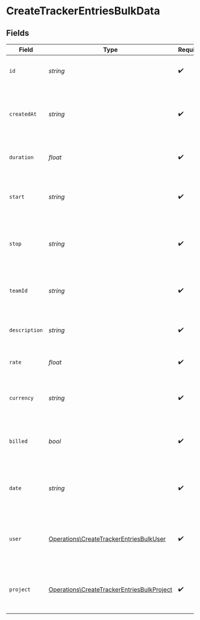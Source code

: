 # CreateTrackerEntriesBulkData


## Fields

| Field                                                                                                    | Type                                                                                                     | Required                                                                                                 | Description                                                                                              | Example                                                                                                  |
| -------------------------------------------------------------------------------------------------------- | -------------------------------------------------------------------------------------------------------- | -------------------------------------------------------------------------------------------------------- | -------------------------------------------------------------------------------------------------------- | -------------------------------------------------------------------------------------------------------- |
| `id`                                                                                                     | *string*                                                                                                 | :heavy_check_mark:                                                                                       | Unique identifier of the tracker entry                                                                   | b3b6e2c2-1f2a-4e3b-9c1d-2a4b6e2c21f2                                                                     |
| `createdAt`                                                                                              | *string*                                                                                                 | :heavy_check_mark:                                                                                       | Date and time when the tracker entry was created in ISO 8601 format                                      | 2024-04-15T09:00:00.000Z                                                                                 |
| `duration`                                                                                               | *float*                                                                                                  | :heavy_check_mark:                                                                                       | Duration of the tracker entry in seconds                                                                 | 28800                                                                                                    |
| `start`                                                                                                  | *string*                                                                                                 | :heavy_check_mark:                                                                                       | Start time of the tracker entry in ISO 8601 format                                                       | 2024-04-15T09:00:00.000Z                                                                                 |
| `stop`                                                                                                   | *string*                                                                                                 | :heavy_check_mark:                                                                                       | Stop time of the tracker entry in ISO 8601 format                                                        | 2024-04-15T17:00:00.000Z                                                                                 |
| `teamId`                                                                                                 | *string*                                                                                                 | :heavy_check_mark:                                                                                       | Unique identifier of the team that owns this tracker entry                                               | team-1234                                                                                                |
| `description`                                                                                            | *string*                                                                                                 | :heavy_check_mark:                                                                                       | Description or notes for the tracker entry                                                               | Worked on implementing user authentication feature                                                       |
| `rate`                                                                                                   | *float*                                                                                                  | :heavy_check_mark:                                                                                       | Hourly rate applied to this tracker entry                                                                | 75                                                                                                       |
| `currency`                                                                                               | *string*                                                                                                 | :heavy_check_mark:                                                                                       | Currency code for the rate in ISO 4217 format                                                            | USD                                                                                                      |
| `billed`                                                                                                 | *bool*                                                                                                   | :heavy_check_mark:                                                                                       | Whether this tracker entry has been billed to the customer                                               | false                                                                                                    |
| `date`                                                                                                   | *string*                                                                                                 | :heavy_check_mark:                                                                                       | Date of the tracker entry in YYYY-MM-DD format                                                           | 2024-04-15                                                                                               |
| `user`                                                                                                   | [Operations\CreateTrackerEntriesBulkUser](../../Models/Operations/CreateTrackerEntriesBulkUser.md)       | :heavy_check_mark:                                                                                       | User information for the person who created this tracker entry                                           |                                                                                                          |
| `project`                                                                                                | [Operations\CreateTrackerEntriesBulkProject](../../Models/Operations/CreateTrackerEntriesBulkProject.md) | :heavy_check_mark:                                                                                       | Project information associated with this tracker entry                                                   |                                                                                                          |
